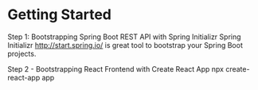 # Getting Started
Step 1: Bootstrapping Spring Boot REST API with Spring Initializr
Spring Initializr http://start.spring.io/ is great tool to bootstrap your Spring Boot projects.

Step 2 - Bootstrapping React Frontend with Create React App 
npx create-react-app app
